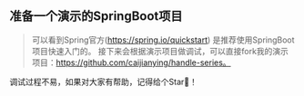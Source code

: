 ## 准备一个演示的SpringBoot项目
> 可以看到Spring官方(https://spring.io/quickstart) 是推荐使用SpringBoot项目快速入门的。
> 接下来会根据演示项目做调试，可以直接fork我的演示项目：https://github.com/caijianying/handle-series。

调试过程不易，如果对大家有帮助，记得给个Star:star2:！
